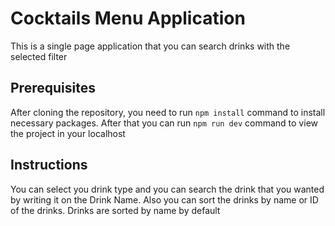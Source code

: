 # Cocktails Menu Application

This is a single page application that you can search drinks with the selected filter


## Prerequisites

After cloning the repository, you need to run `npm install` command to install necessary packages. After that you can run `npm run dev` command to view the project in your localhost

## Instructions

You can select you drink type and you can search the drink that you wanted by writing it on the Drink Name. Also you can sort the drinks by name or ID of the drinks. Drinks are sorted by name by default
